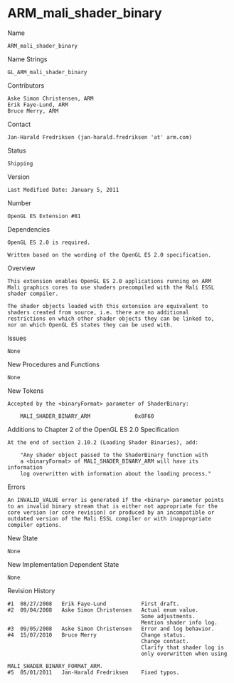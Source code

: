 # ARM_mali_shader_binary

Name

    ARM_mali_shader_binary

Name Strings

    GL_ARM_mali_shader_binary

Contributors

    Aske Simon Christensen, ARM
    Erik Faye-Lund, ARM
    Bruce Merry, ARM

Contact

    Jan-Harald Fredriksen (jan-harald.fredriksen 'at' arm.com)

Status

    Shipping

Version

    Last Modified Date: January 5, 2011

Number

    OpenGL ES Extension #81

Dependencies

    OpenGL ES 2.0 is required.

    Written based on the wording of the OpenGL ES 2.0 specification.

Overview

    This extension enables OpenGL ES 2.0 applications running on ARM
    Mali graphics cores to use shaders precompiled with the Mali ESSL
    shader compiler.

    The shader objects loaded with this extension are equivalent to
    shaders created from source, i.e. there are no additional
    restrictions on which other shader objects they can be linked to,
    nor on which OpenGL ES states they can be used with.

Issues

    None

New Procedures and Functions

    None

New Tokens

    Accepted by the <binaryFormat> parameter of ShaderBinary:

        MALI_SHADER_BINARY_ARM              0x8F60

Additions to Chapter 2 of the OpenGL ES 2.0 Specification

    At the end of section 2.10.2 (Loading Shader Binaries), add:

        "Any shader object passed to the ShaderBinary function with
        a <binaryFormat> of MALI_SHADER_BINARY_ARM will have its information
        log overwritten with information about the loading process."

Errors

    An INVALID_VALUE error is generated if the <binary> parameter points
    to an invalid binary stream that is either not appropriate for the
    core version (or core revision) or produced by an incompatible or
    outdated version of the Mali ESSL compiler or with inappropriate
    compiler options.

New State

    None

New Implementation Dependent State

    None


Revision History

    #1  08/27/2008   Erik Faye-Lund           First draft.
    #2  09/04/2008   Aske Simon Christensen   Actual enum value.
                                              Some adjustments.
                                              Mention shader info log.
    #3  09/05/2008   Aske Simon Christensen   Error and log behavior.
    #4  15/07/2010   Bruce Merry              Change status.
                                              Change contact.
                                              Clarify that shader log is
                                              only overwritten when using
                                              MALI_SHADER_BINARY_FORMAT_ARM.
    #5  05/01/2011   Jan-Harald Fredriksen    Fixed typos.
